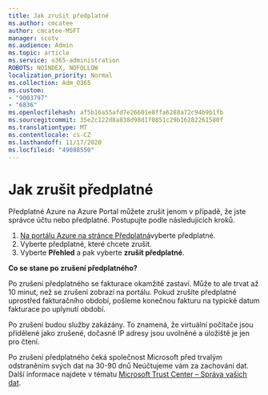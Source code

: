 ```yaml
---
title: Jak zrušit předplatné
ms.author: cmcatee
author: cmcatee-MSFT
manager: scotv
ms.audience: Admin
ms.topic: article
ms.service: o365-administration
ROBOTS: NOINDEX, NOFOLLOW
localization_priority: Normal
ms.collection: Adm_O365
ms.custom:
- "9003797"
- "6836"
ms.openlocfilehash: af5b16a55afd7e26601e8ffa6288a72c94b9b1fb
ms.sourcegitcommit: 35e2c122d8a838d98d1f0851c29b16282261580f
ms.translationtype: MT
ms.contentlocale: cs-CZ
ms.lasthandoff: 11/17/2020
ms.locfileid: "49088550"
---
```

# <a name="how-to-cancel-a-subscription"></a>Jak zrušit předplatné

Předplatné Azure na Azure Portal můžete zrušit jenom v případě, že jste správce účtu nebo předplatné. Postupujte podle následujících kroků.

1. [Na portálu Azure na stránce Předplatná](https://ms.portal.azure.com/#blade/Microsoft_Azure_Billing/SubscriptionsBlade)vyberte předplatné.
2. Vyberte předplatné, které chcete zrušit.
3. Vyberte **Přehled** a pak vyberte **zrušit předplatné**.

**Co se stane po zrušení předplatného?**

Po zrušení předplatného se fakturace okamžitě zastaví. Může to ale trvat až 10 minut, než se zrušení zobrazí na portálu. Pokud zrušíte předplatné uprostřed fakturačního období, pošleme konečnou fakturu na typické datum fakturace po uplynutí období.

Po zrušení budou služby zakázány. To znamená, že virtuální počítače jsou přidělené jako zrušené, dočasné IP adresy jsou uvolněné a úložiště je jen pro čtení.

Po zrušení předplatného čeká společnost Microsoft před trvalým odstraněním svých dat na 30-90 dnů Neúčtujeme vám za zachování dat. Další informace najdete v tématu [Microsoft Trust Center – Správa vašich dat](https://www.microsoft.com/trust-center/privacy/data-management#leave).


